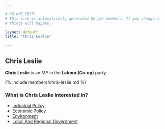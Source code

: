 ```yaml
---

# DO NOT EDIT!
# This file is automatically generated by get-members. If you change it, bad
# things will happen.

layout: default
title: "Chris Leslie"

---
```


## Chris Leslie

**Chris Leslie** is an MP in the **Labour (Co-op)** party.

{% include members/chris-leslie.md %}

### What is Chris Leslie interested in?


* [Industrial Policy](/interests/industrial-policy.html)
* [Economic Policy](/interests/economic-policy.html)
* [Environment](/interests/environment.html)
* [Local And Regional Government](/interests/local-and-regional-government.html)

